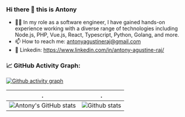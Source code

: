 ### Hi there 👋 this is Antony

<!--- - 🌱 [My Profile](https://github.com/antonyagustine/cv/blob/main/readme.md) -->
- 👨‍💻 In my role as a software engineer, I have gained hands-on experience working with a diverse range of technologies including Node.js, PHP, Vue.js, React, Typescript, Python, Golang, and more.
- 📫 How to reach me: antonyagustineraj@gmail.com
- 💬 Linkedin: https://www.linkedin.com/in/antony-agustine-raj/

<!--   GitHub stats graph -->
### 📈 GitHub Activity Graph:
[![Github activity graph](https://github-readme-activity-graph.cyclic.app/graph?username=antonyagustine&theme=github-compact)](https://github.com/antonyagustine/github-readme-activity-graph)

| .                                                                                                                                       | .                                                                                                                         |
|-----------------------------------------------------------------------------------------------------------------------------------------|---------------------------------------------------------------------------------------------------------------------------|
| ![Antony's GitHub stats](https://github-readme-stats.vercel.app/api?username=antonyagustine&count_private=true&show_icons=true&theme=dark)| ![Github stats](https://github-readme-streak-stats.herokuapp.com/?user=antonyagustine&theme=dark) |
